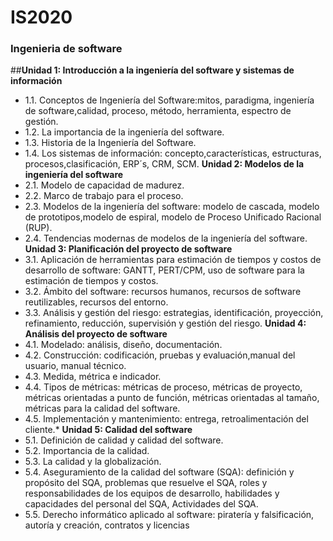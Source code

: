 # IS2020
### Ingenieria de software 

##**Unidad 1: Introducción a la ingeniería del software y sistemas de información**
* 1.1. Conceptos de Ingeniería del Software:mitos, paradigma, ingeniería de software,calidad, proceso, método, herramienta, espectro de gestión.
* 1.2. La importancia de la ingeniería del software.
* 1.3. Historia de la Ingeniería del Software.
* 1.4. Los sistemas de información: concepto,características, estructuras, procesos,clasificación, ERP´s, CRM, SCM.
**Unidad 2: Modelos de la ingeniería del software**
* 2.1. Modelo de capacidad de madurez.
* 2.2. Marco de trabajo para el proceso.
* 2.3. Modelos de la ingeniería del software: modelo de cascada, modelo de prototipos,modelo de espiral, modelo de Proceso Unificado Racional (RUP).
* 2.4. Tendencias modernas de modelos de la ingeniería del software.
**Unidad 3: Planificación del proyecto de software**
* 3.1. Aplicación de herramientas para estimación de tiempos y costos de desarrollo de software: GANTT, PERT/CPM, uso de software para la estimación de tiempos y costos.
* 3.2. Ámbito del software: recursos humanos, recursos de software reutilizables, recursos del entorno.
* 3.3. Análisis y gestión del riesgo: estrategias, identificación, proyección, refinamiento, reducción, supervisión y gestión del riesgo.
**Unidad 4: Análisis del proyecto de software**
* 4.1. Modelado: análisis, diseño, documentación.
* 4.2. Construcción: codificación, pruebas y evaluación,manual del usuario, manual técnico.
* 4.3. Medida, métrica e indicador.
* 4.4. Tipos de métricas: métricas de proceso, métricas de proyecto, métricas orientadas a punto de función, métricas orientadas al tamaño, métricas para la calidad del software.
* 4.5. Implementación y mantenimiento: entrega, retroalimentación del cliente.*
**Unidad 5: Calidad del software**
* 5.1. Definición de calidad y calidad del software.
* 5.2. Importancia de la calidad.
* 5.3. La calidad y la globalización.
* 5.4. Aseguramiento de la calidad del software (SQA): definición y propósito del SQA, problemas que resuelve el SQA, roles y responsabilidades de los equipos de desarrollo, habilidades y capacidades del personal del SQA, Actividades del SQA.
* 5.5. Derecho informático aplicado al software: piratería y falsificación, autoría y creación, contratos y licencias
